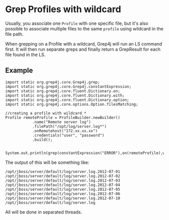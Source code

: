 # Grep Profiles with wildcard #

Usually, you associate one `Profile` with one specific file, but it's also possible to associate multiple files to the same `profile` using wildcard in the file path.

When grepping on a Profile with a wildcard, Grep4j will run an LS command first. It will then run separate greps and finally return a GrepResult for each file found in the LS.

## Example ##

```
import static org.grep4j.core.Grep4j.grep;
import static org.grep4j.core.Grep4j.constantExpression;
import static org.grep4j.core.fluent.Dictionary.on;
import static org.grep4j.core.fluent.Dictionary.with;
import static org.grep4j.core.fluent.Dictionary.option;
import static org.grep4j.core.options.Option.filesMatching;

//creating a profile with wildcard *
Profile remoteProfile = ProfileBuilder.newBuilder()
            .name("Remote server log")
            .filePath("/opt/log/server.log*")
            .onRemotehost("172.xx.xx.xx")
            .credentials("user", "password")
            .build();


System.out.println(grep(constantExpression("ERROR"),on(remoteProfile),with(option(filesMatching()))));

```

The output of this will be something like:
```
/opt/jboss/server/default/log/server.log.2012-07-01
/opt/jboss/server/default/log/server.log.2012-07-02
/opt/jboss/server/default/log/server.log.2012-07-03
/opt/jboss/server/default/log/server.log.2012-07-04
/opt/jboss/server/default/log/server.log.2012-07-05
/opt/jboss/server/default/log/server.log.2012-07-06
/opt/jboss/server/default/log/server.log.2012-07-10
/opt/jboss/server/default/log/server.log
```

All will be done in separated threads.